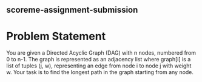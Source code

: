 ## scoreme-assignment-submission
# Problem Statement
You are given a Directed Acyclic Graph (DAG) with n nodes, numbered from 0 to n-1. The graph is represented as an adjacency list where graph[i] is a list of tuples (j, w), representing an edge from node i to node j with weight w. Your task is to find the longest path in the graph starting from any node.
